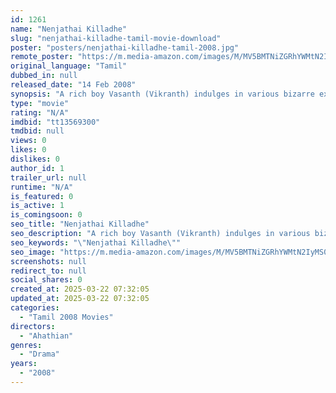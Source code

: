 ```yaml
---
id: 1261
name: "Nenjathai Killadhe"
slug: "nenjathai-killadhe-tamil-movie-download"
poster: "posters/nenjathai-killadhe-tamil-2008.jpg"
remote_poster: "https://m.media-amazon.com/images/M/MV5BMTNiZGRhYWMtN2IyMS00YmRlLWFlODYtYzEzYjZhY2I0YmNhXkEyXkFqcGdeQXVyMTEzNzg0Mjkx._V1_SX300.jpg"
original_language: "Tamil"
dubbed_in: null
released_date: "14 Feb 2008"
synopsis: "A rich boy Vasanth (Vikranth) indulges in various bizarre experiments to have different experiences. He eats in a five-star hotel without money, wears a woman's outfit in a showroom, goes to jail just for the heck of it, and hires..."
type: "movie"
rating: "N/A"
imdbid: "tt13569300"
tmdbid: null
views: 0
likes: 0
dislikes: 0
author_id: 1
trailer_url: null
runtime: "N/A"
is_featured: 0
is_active: 1
is_comingsoon: 0
seo_title: "Nenjathai Killadhe"
seo_description: "A rich boy Vasanth (Vikranth) indulges in various bizarre experiments to have different experiences. He eats in a five-star hotel without money, wears a woman's outfit in a showroom, goes to jail just for the heck of it, and hires..."
seo_keywords: "\"Nenjathai Killadhe\""
seo_image: "https://m.media-amazon.com/images/M/MV5BMTNiZGRhYWMtN2IyMS00YmRlLWFlODYtYzEzYjZhY2I0YmNhXkEyXkFqcGdeQXVyMTEzNzg0Mjkx._V1_SX300.jpg"
screenshots: null
redirect_to: null
social_shares: 0
created_at: 2025-03-22 07:32:05
updated_at: 2025-03-22 07:32:05
categories:
  - "Tamil 2008 Movies"
directors:
  - "Ahathian"
genres:
  - "Drama"
years:
  - "2008"
---
```

